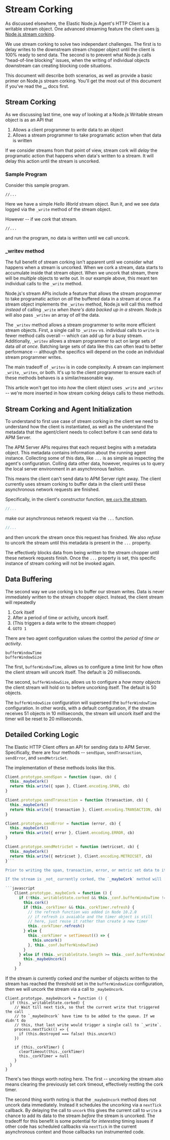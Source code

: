 # Stream Corking

As discussed elsewhere, the Elastic Node.js Agent's HTTP Client is a writable stream object.  One advanced streaming feature the client uses [is Node.js stream corking](https://nodejs.org/api/stream.html#stream_writable_cork).  

We use stream corking to solve two independant challenges.  The first is to delay writes to the downstream stream chopper object until the client is 100% ready to send data.  The second is to prevent what Node.js calls "head-of-line blocking" issues, when the writing of individual objects downstream can creating blocking code situations.  

This document will describe both scenarios, as well as provide a basic primer on Node.js stream corking. You'll get the most out of this document if you've read the [...](...) docs first. 

## Stream Corking

As we discussing last time, one way of looking at a Node.js Writable stream object is as an API that 

1. Allows a client programmer to _write_ data to an object
2. Allows a stream programmer to take programatic action when that data is written

If we consider streams from that point of view, stream cork will _delay_ the programatic action that happens when data's written to a stream.  It will delay this action until the stream is uncorked.  

### Sample Program

Consider this sample program.

    //...
    
Here we have a simple _Hello World_ stream object.  Run it, and we see data logged via the `_write` method of the stream object.

However -- if we _cork_ that stream.

    //...     
    
and run the program, no data is written until we call uncork.

### _writev method     
                         
The full benefit of stream corking isn't apparent until we consider what happens when a stream is uncorked.  When we cork a stream, data starts to accumulate inside that stream object.  When we uncork that stream, there will be _multiple_ objects to write out.  In our example above, this meant ten individual calls to the `_write` method.

Node.js's stream APIs include a feature that allows the stream programmer to take programatic action on _all_ the buffered data in a stream at once.  If a stream object implements the `_writev` method, Node.js will call this method _instead_ of calling `_write` _when there's data backed up in a stream_.  Node.js will also pass `_writev` an array of _all_ the data. 

The `_writev` method allows a stream programmer to write more efficient stream objects.  First, a single call to `_writev` vs. individual calls to `write` is fewer method calls overall -- which can add up for a busy stream.  Additionally, `_writev` allows a stream programmer to act on large sets of data _all at once_.  Batching large sets of data like this can often lead to better performance -- although the specifics will depend on the code an individual stream programmer writes.  

The main tradeoff of `_writev` is in code complexity.  A stream can implement `_write`, `_writev`, or both.  It's up to the client programmer to ensure each of these methods behaves is a similar/reasonable way.  

This article won't get too into _how_ the client object uses `_write` and `_writev` -- we're more inserted in how stream corking delays calls to these methods. 
                      
## Stream Corking and Agent Initialization

To understand to first use case of stream corking in the client we need to understand how the client is instantiated, as well as the understand the metadata that the  agent/client needs to collect before it can send data to APM Server.

The APM Server APIs requires that each request begins with a metadata object.  This metadata contains information about the running agent instance.  Collecting some of this data, like `...` is as simple as inspecting the agent's configuration.  Colling data other data, however, requires us to query the local server environment in an asynchronous fashion. 

This means the client can't send data to APM Server right away.  The client currently uses stream corking to buffer data in the client until these asynchronous network requests are finished. 

Specifically, in the client's constructor function, [we `cork` the stream](...), 

```javascript
//...
```

make our asynchronous network request via the `...` function.

```javascript
//...
```

and then uncork the stream once this request has finished.  We also _refuse_ to uncork the stream until this metadata is present in the `...` property.

The effectively blocks data from being written to the stream chopper until these network requests finish.  Once the `...` property is set, this specific instance of stream corking will not be invoked again.

## Data Buffering

The second way we use corking is to buffer our stream writes. Data is never immediately written to the stream chopper object.  Instead, the client stream will repeatedly 

1. Cork itself
2. After a period of time or activity, uncork itself. 
3. (This triggers a data write to the stream chopper)
4. `GOTO 1`

There are two agent configuration values the control the _period of time or activity_.

    bufferWindowTime
    bufferWindowSize
    
The first, `bufferWindowTime`, allows us to configure a time limit for how often the client stream will uncork itself.  The default is 20 milliseconds.

The second, `bufferWindowSize`, allows us to configure a _how many objects_ the client stream will hold on to before uncorking itself.  The default is 50 objects.  

The `bufferWindowSize` configuration will superseed the `bufferWindowTime` configuration.  In other words, with a default configuration, if the stream receives 51 objects in 10 milliseconds, the stream will uncork itself and the timer will be reset to 20 milliseconds.

## Detailed Corking Logic
    
The Elastic HTTP Client offers an API for sending data to APM Server.  Specifically, there are four methods -- `sendSpan`, `sendTransaction`, `sendError`, and `sendMetricSet`.

The implementation of these methods looks like this.

```javascript
Client.prototype.sendSpan = function (span, cb) {
  this._maybeCork()
  return this.write({ span }, Client.encoding.SPAN, cb)
}

Client.prototype.sendTransaction = function (transaction, cb) {
  this._maybeCork()
  return this.write({ transaction }, Client.encoding.TRANSACTION, cb)
}

Client.prototype.sendError = function (error, cb) {
  this._maybeCork()
  return this.write({ error }, Client.encoding.ERROR, cb)
}

Client.prototype.sendMetricSet = function (metricset, cb) {
  this._maybeCork()
  return this.write({ metricset }, Client.encoding.METRICSET, cb)
}```

Prior to writing the span, transaction, error, or metric set data to itself, the HTTP client calls its `_maybeCork` method.  

If the stream is _not_ currently corked, the `_maybeCork` method will [cork the stream](...), and [create a timer with a callback](...) that will uncork the stream.  

```javascript    
    Client.prototype._maybeCork = function () {
      if (!this._writableState.corked && this._conf.bufferWindowTime !== -1) {
        this.cork()
        if (this._corkTimer && this._corkTimer.refresh) {
          // the refresh function was added in Node 10.2.0
          // if refresh is avaiable and the timer object is still
          // here, just reuse it rather than create a new timer
          this._corkTimer.refresh()
        } else {
          this._corkTimer = setTimeout(() => {
            this.uncork()
          }, this._conf.bufferWindowTime)
        }
      } else if (this._writableState.length >= this._conf.bufferWindowSize) {
        this._maybeUncork()
      }
    }
```    

If the stream _is_ currently corked _and_ the number of objects written to the stream has reached the threshold set in the `bufferWindowSize` configuration, then we will uncork the stream via a call to `_maybeUncork`.

```
Client.prototype._maybeUncork = function () {
  if (this._writableState.corked) {
    // Wait till next tick, so that the current write that triggered the call
    // to `_maybeUncork` have time to be added to the queue. If we didn't do
    // this, that last write would trigger a single call to `_write`.
    process.nextTick(() => {
      if (this.destroyed === false) this.uncork()
    })

    if (this._corkTimer) {
      clearTimeout(this._corkTimer)
      this._corkTimer = null
    }
  }
}
```

There's two things worth noting here.  The first -- uncorking the stream also means clearing the previously set cork timeout, effectively restting the cork timer. 

The second thing worth noting is that the `_maybeUncork` method does not uncork data immediately. Instead it schedules the uncorking via a `nextTick` callback.  By delaying the call to `uncork` this gives the current call to `write` a chance to add its data to the stream _before_ the stream is uncorked.  The tradeoff for this benefit is  some potential for _interesting_ timing issues if other code has scheduled callbacks via `nextTick` in the current asynchronous context and those callbacks run instrumented code. 

